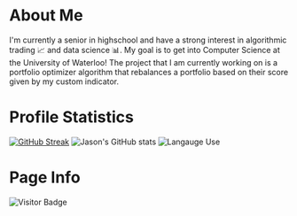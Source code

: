 # About Me
I'm currently a senior in highschool and have a strong interest in algorithmic trading :chart_with_upwards_trend: and data science :bar_chart:. My goal is to get into Computer Science at the University of Waterloo! The project that I am currently working on is a portfolio optimizer algorithm that rebalances a portfolio based on their score given by my custom indicator. 

# Profile Statistics
[![GitHub Streak](http://github-readme-streak-stats.herokuapp.com?user=jtang25&theme=transparent&show_icons=true&hide_border=true&border_radius=0)](https://git.io/streak-stats)
![Jason's GitHub stats](https://github-readme-stats.vercel.app/api?username=jtang25&show_icons=true&theme=transparent&hide_border=true)
![Langauge Use](https://github-readme-stats.vercel.app/api/top-langs/?username=jtang25&theme=transparent)

# Page Info
![Visitor Badge](https://visitor-badge.glitch.me/badge?page_id=jtang25&style=for-the-badge&logo=github&logoColor=white&color=5AC69F&labelColor=white)
